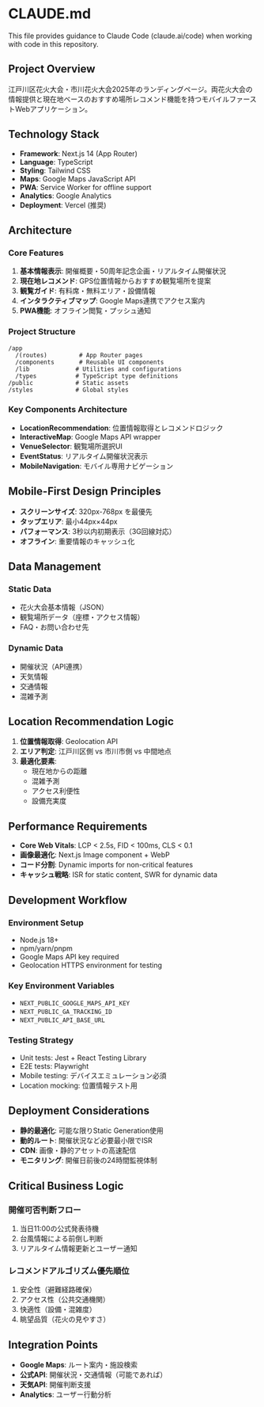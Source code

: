 # CLAUDE.md

This file provides guidance to Claude Code (claude.ai/code) when working with code in this repository.

## Project Overview

江戸川区花火大会・市川花火大会2025年のランディングページ。両花火大会の情報提供と現在地ベースのおすすめ場所レコメンド機能を持つモバイルファーストWebアプリケーション。

## Technology Stack

- **Framework**: Next.js 14 (App Router)
- **Language**: TypeScript
- **Styling**: Tailwind CSS
- **Maps**: Google Maps JavaScript API
- **PWA**: Service Worker for offline support
- **Analytics**: Google Analytics
- **Deployment**: Vercel (推奨)

## Architecture

### Core Features
1. **基本情報表示**: 開催概要・50周年記念企画・リアルタイム開催状況
2. **現在地レコメンド**: GPS位置情報からおすすめ観覧場所を提案
3. **観覧ガイド**: 有料席・無料エリア・設備情報
4. **インタラクティブマップ**: Google Maps連携でアクセス案内
5. **PWA機能**: オフライン閲覧・プッシュ通知

### Project Structure
```
/app
  /(routes)         # App Router pages
  /components       # Reusable UI components
  /lib             # Utilities and configurations
  /types           # TypeScript type definitions
/public            # Static assets
/styles            # Global styles
```

### Key Components Architecture
- **LocationRecommendation**: 位置情報取得とレコメンドロジック
- **InteractiveMap**: Google Maps API wrapper
- **VenueSelector**: 観覧場所選択UI
- **EventStatus**: リアルタイム開催状況表示
- **MobileNavigation**: モバイル専用ナビゲーション

## Mobile-First Design Principles

- **スクリーンサイズ**: 320px-768px を最優先
- **タップエリア**: 最小44px×44px
- **パフォーマンス**: 3秒以内初期表示（3G回線対応）
- **オフライン**: 重要情報のキャッシュ化

## Data Management

### Static Data
- 花火大会基本情報（JSON）
- 観覧場所データ（座標・アクセス情報）
- FAQ・お問い合わせ先

### Dynamic Data
- 開催状況（API連携）
- 天気情報
- 交通情報
- 混雑予測

## Location Recommendation Logic

1. **位置情報取得**: Geolocation API
2. **エリア判定**: 江戸川区側 vs 市川市側 vs 中間地点
3. **最適化要素**: 
   - 現在地からの距離
   - 混雑予測
   - アクセス利便性
   - 設備充実度

## Performance Requirements

- **Core Web Vitals**: LCP < 2.5s, FID < 100ms, CLS < 0.1
- **画像最適化**: Next.js Image component + WebP
- **コード分割**: Dynamic imports for non-critical features
- **キャッシュ戦略**: ISR for static content, SWR for dynamic data

## Development Workflow

### Environment Setup
- Node.js 18+
- npm/yarn/pnpm
- Google Maps API key required
- Geolocation HTTPS environment for testing

### Key Environment Variables
- `NEXT_PUBLIC_GOOGLE_MAPS_API_KEY`
- `NEXT_PUBLIC_GA_TRACKING_ID`
- `NEXT_PUBLIC_API_BASE_URL`

### Testing Strategy
- Unit tests: Jest + React Testing Library
- E2E tests: Playwright
- Mobile testing: デバイスエミュレーション必須
- Location mocking: 位置情報テスト用

## Deployment Considerations

- **静的最適化**: 可能な限りStatic Generation使用
- **動的ルート**: 開催状況など必要最小限でISR
- **CDN**: 画像・静的アセットの高速配信
- **モニタリング**: 開催日前後の24時間監視体制

## Critical Business Logic

### 開催可否判断フロー
1. 当日11:00の公式発表待機
2. 台風情報による前倒し判断
3. リアルタイム情報更新とユーザー通知

### レコメンドアルゴリズム優先順位
1. 安全性（避難経路確保）
2. アクセス性（公共交通機関）
3. 快適性（設備・混雑度）
4. 眺望品質（花火の見やすさ）

## Integration Points

- **Google Maps**: ルート案内・施設検索
- **公式API**: 開催状況・交通情報（可能であれば）
- **天気API**: 開催判断支援
- **Analytics**: ユーザー行動分析